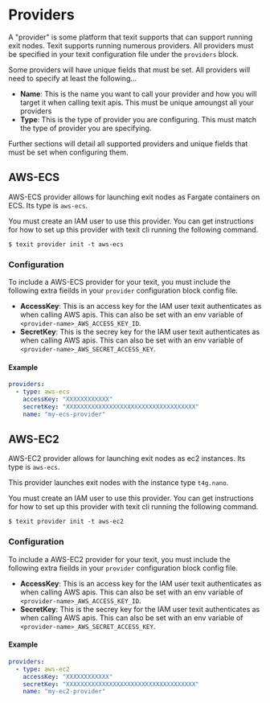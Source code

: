 # Providers

A "provider" is some platform that texit supports that can support running exit nodes. Texit supports running numerous providers. All providers must be specified in your texit configuration file under the `providers` block.

Some providers will have unique fields that must be set. All providers will need to specify at least the following...

- **Name**: This is the name you want to call your provider and how you will target it when calling texit apis. This must be unique amoungst all your providers
- **Type**: This is the type of provider you are configuring. This must match the type of provider you are specifying.

Further sections will detail all supported providers and unique fields that must be set when configuring them.

## AWS-ECS

AWS-ECS provider allows for launching exit nodes as Fargate containers on ECS. Its type is `aws-ecs`.

You must create an IAM user to use this provider. You can get instructions for how to set up this provider with texit cli running the following command.

```
$ texit provider init -t aws-ecs
```

### Configuration

To include a AWS-ECS provider for your texit, you must include the following extra fieilds in your `provider` configuration block config file.

- **AccessKey**: This is an access key for the IAM user texit authenticates as when calling AWS apis. This can also be set with an env variable of `<provider-name>_AWS_ACCESS_KEY_ID`.
- **SecretKey**: This is the secrey key for the IAM user texit authenticates as when calling AWS apis. This can also be set with an env variable of `<provider-name>_AWS_SECRET_ACCESS_KEY`.

#### Example

```yaml
providers:
  - type: aws-ecs
    accessKey: "XXXXXXXXXXXX"
    secretKey: "XXXXXXXXXXXXXXXXXXXXXXXXXXXXXXXXXXXX"
    name: "my-ecs-provider"
```

## AWS-EC2

AWS-EC2 provider allows for launching exit nodes as ec2 instances. Its type is `aws-ecs`.

This provider launches exit nodes with the instance type `t4g.nano`.

You must create an IAM user to use this provider. You can get instructions for how to set up this provider with texit cli running the following command.

```
$ texit provider init -t aws-ec2
```

### Configuration

To include a AWS-EC2 provider for your texit, you must include the following extra fieilds in your `provider` configuration block config file.

- **AccessKey**: This is an access key for the IAM user texit authenticates as when calling AWS apis. This can also be set with an env variable of `<provider-name>_AWS_ACCESS_KEY_ID`.
- **SecretKey**: This is the secrey key for the IAM user texit authenticates as when calling AWS apis. This can also be set with an env variable of `<provider-name>_AWS_SECRET_ACCESS_KEY`.

#### Example

```yaml
providers:
  - type: aws-ec2
    accessKey: "XXXXXXXXXXXX"
    secretKey: "XXXXXXXXXXXXXXXXXXXXXXXXXXXXXXXXXXXX"
    name: "my-ec2-provider"
```
